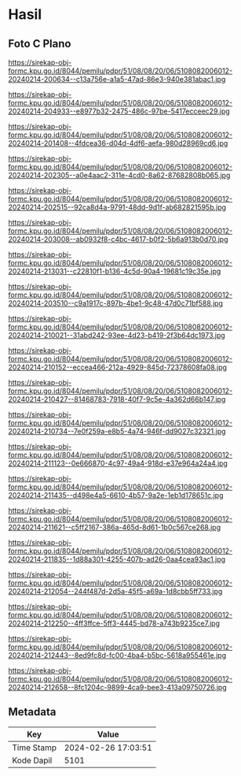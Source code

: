 # Hasil

## Foto C Plano

https://sirekap-obj-formc.kpu.go.id/8044/pemilu/pdpr/51/08/08/20/06/5108082006012-20240214-200634--c13a756e-a1a5-47ad-86e3-940e381abac1.jpg

https://sirekap-obj-formc.kpu.go.id/8044/pemilu/pdpr/51/08/08/20/06/5108082006012-20240214-204933--e8977b32-2475-486c-97be-5417ecceec29.jpg

https://sirekap-obj-formc.kpu.go.id/8044/pemilu/pdpr/51/08/08/20/06/5108082006012-20240214-201408--4fdcea36-d04d-4df6-aefa-980d28969cd6.jpg

https://sirekap-obj-formc.kpu.go.id/8044/pemilu/pdpr/51/08/08/20/06/5108082006012-20240214-202305--a0e4aac2-311e-4cd0-8a62-87682808b065.jpg

https://sirekap-obj-formc.kpu.go.id/8044/pemilu/pdpr/51/08/08/20/06/5108082006012-20240214-202515--92ca8d4a-9791-48dd-9d1f-ab682821595b.jpg

https://sirekap-obj-formc.kpu.go.id/8044/pemilu/pdpr/51/08/08/20/06/5108082006012-20240214-203008--ab0932f8-c4bc-4617-b0f2-5b6a913b0d70.jpg

https://sirekap-obj-formc.kpu.go.id/8044/pemilu/pdpr/51/08/08/20/06/5108082006012-20240214-213031--c22810f1-b136-4c5d-90a4-19681c19c35e.jpg

https://sirekap-obj-formc.kpu.go.id/8044/pemilu/pdpr/51/08/08/20/06/5108082006012-20240214-203510--c9a1917c-897b-4be1-9c48-47d0c71bf588.jpg

https://sirekap-obj-formc.kpu.go.id/8044/pemilu/pdpr/51/08/08/20/06/5108082006012-20240214-210021--31abd242-93ee-4d23-b419-2f3b64dc1973.jpg

https://sirekap-obj-formc.kpu.go.id/8044/pemilu/pdpr/51/08/08/20/06/5108082006012-20240214-210152--eccea466-212a-4929-845d-72378608fa08.jpg

https://sirekap-obj-formc.kpu.go.id/8044/pemilu/pdpr/51/08/08/20/06/5108082006012-20240214-210427--81468783-7918-40f7-9c5e-4a362d66b147.jpg

https://sirekap-obj-formc.kpu.go.id/8044/pemilu/pdpr/51/08/08/20/06/5108082006012-20240214-210734--7e0f259a-e8b5-4a74-946f-dd9027c32321.jpg

https://sirekap-obj-formc.kpu.go.id/8044/pemilu/pdpr/51/08/08/20/06/5108082006012-20240214-211123--0e666870-4c97-49a4-918d-e37e964a24a4.jpg

https://sirekap-obj-formc.kpu.go.id/8044/pemilu/pdpr/51/08/08/20/06/5108082006012-20240214-211435--d498e4a5-6610-4b57-9a2e-1eb1d178651c.jpg

https://sirekap-obj-formc.kpu.go.id/8044/pemilu/pdpr/51/08/08/20/06/5108082006012-20240214-211621--c5ff2167-386a-465d-8d61-1b0c567ce268.jpg

https://sirekap-obj-formc.kpu.go.id/8044/pemilu/pdpr/51/08/08/20/06/5108082006012-20240214-211835--1d88a301-4255-407b-ad26-0aa4cea93ac1.jpg

https://sirekap-obj-formc.kpu.go.id/8044/pemilu/pdpr/51/08/08/20/06/5108082006012-20240214-212054--244f487d-2d5a-45f5-a69a-1d8cbb5ff733.jpg

https://sirekap-obj-formc.kpu.go.id/8044/pemilu/pdpr/51/08/08/20/06/5108082006012-20240214-212250--4ff3ffce-5ff3-4445-bd78-a743b9235ce7.jpg

https://sirekap-obj-formc.kpu.go.id/8044/pemilu/pdpr/51/08/08/20/06/5108082006012-20240214-212443--8ed9fc8d-fc00-4ba4-b5bc-5618a955461e.jpg

https://sirekap-obj-formc.kpu.go.id/8044/pemilu/pdpr/51/08/08/20/06/5108082006012-20240214-212658--8fc1204c-9899-4ca9-bee3-413a09750726.jpg


## Metadata

| Key        | Value               |
| ---------- | ------------------- |
| Time Stamp | 2024-02-26 17:03:51 |
| Kode Dapil | 5101                |



